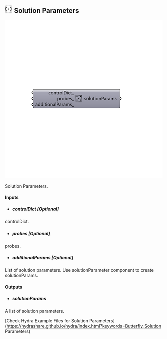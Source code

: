 ## ![](../../images/icons/Solution_Parameters.png) Solution Parameters

![](../../images/components/Solution_Parameters.png)

Solution Parameters.

#### Inputs
* ##### controlDict [Optional]
controlDict.
* ##### probes [Optional]
probes.
* ##### additionalParams [Optional]
List of solution parameters. Use solutionParameter
 component to create solutionParams.

#### Outputs
* ##### solutionParams
A list of solution parameters.


[Check Hydra Example Files for Solution Parameters](https://hydrashare.github.io/hydra/index.html?keywords=Butterfly_Solution Parameters)